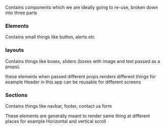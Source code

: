 Contains components which we are ideally going to re-use, broken down into three parts

### Elements

Contains small things like button, alerts etc

### layouts

Contains things like boxes, sliders (boxes with image and text passed as a props).

these elements when passed different props renders different things for example Header in this app can be reusable for different screens

### Sections

Contains things like navbar, footer, contact us form

These elements are generally meant to render same thing at different places for example Horizontal and vertical scroll
